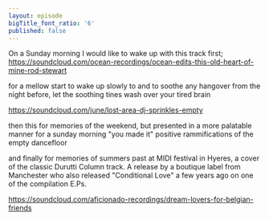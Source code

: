 ```yaml
---
layout: episode
bigTitle_font_ratio: '6'
published: false
---
```

On a Sunday morning I would like to wake up with this track first;
https://soundcloud.com/ocean-recordings/ocean-edits-this-old-heart-of-mine-rod-stewart

for a mellow start to wake up slowly to and to soothe any hangover from the night before, let the soothing tines wash over your tired brain

https://soundcloud.com/june/lost-area-dj-sprinkles-empty

then this for memories of the weekend, but presented in a more palatable manner for a sunday morning
"you made it" positive rammifications of the empty dancefloor

and finally for memories of summers past at MIDI festival in Hyeres, a cover of the classic Durutti Column track. A release by a boutique label from Manchester who also released "Conditional Love" a few years ago on one of the compilation E.Ps.

https://soundcloud.com/aficionado-recordings/dream-lovers-for-belgian-friends